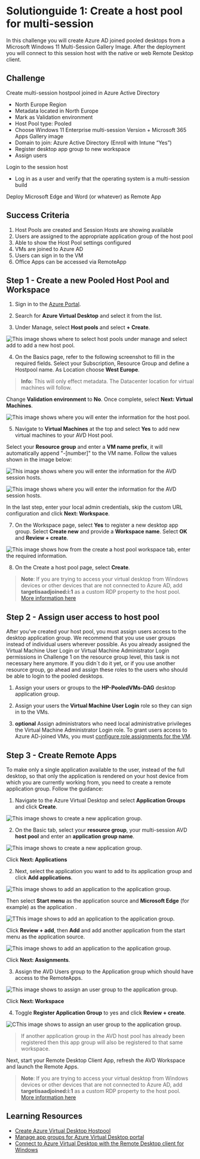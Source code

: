 # Solutionguide 1: Create a host pool for multi-session

In this challenge you will create Azure AD joined pooled desktops from a Microsoft Windows 11 Multi-Session Gallery Image. After the deployment you will connect to this session host with the native or web Remote Desktop client. 

## Challenge

Create multi-session hostpool joined in Azure Active Directory
- North Europe Region
- Metadata located in North Europe
- Mark as Validation environment
- Host Pool type: Pooled
- Choose Windows 11 Enterprise multi-session Version + Microsoft 365 Apps Gallery image  
- Domain to join: Azure Active Directory (Enroll with Intune “Yes”)
- Register desktop app group to new workspace
- Assign users

Login to the session host
- Log in as a user and verify that the operating system is a multi-session build

Deploy Microsoft Edge and Word (or whatever) as Remote App

## Success Criteria
1.	Host Pools are created and Session Hosts are showing available
2.	Users are assigned to the appropriate application group of the host pool
3.	Able to show the Host Pool settings configured
4.	VMs are joined to Azure AD
5.  Users can sign in to the VM
6.  Office Apps can be accessed via RemoteApp

## Step 1 - Create a new Pooled Host Pool and Workspace

1.  Sign in to the [Azure Portal](https://portal.azure.com/).

2.  Search for **Azure Virtual Desktop** and select it from the list.

3.  Under Manage, select **Host pools** and select **+ Create**.
   
![This image shows where to select host pools under manage and select add to add a new host pool.](../../Images/SolutionGuide/AVD/01-avdHostPool.png "Azure Virtual Desktop blade")

4.  On the Basics page, refer to the following screenshot to fill in the required fields. Select your Subscription, Resource Group and define a Hostpool name. As Location choose **West Europe**. 

> **Info:** This will only effect metadata. The Datacenter location for virtual machines will follow. 

Change **Validation environment** to **No**.
Once complete, select **Next: Virtual Machines**.

![This image shows where you will enter the information for the host pool.](../../Images/SolutionGuide/AVD/02-Hostpool_create_multisession_2.png "Create pooled host pool page")

5. Navigate to **Virtual Machines** at the top and select **Yes** to add new virtual machines to your AVD Host pool.

Select your **Resource group** and enter a **VM name prefix**, it will automatically append "-[number]" to the VM name. Follow the values shown in the image below:

![This image shows where you will enter the information for the AVD session hosts.](../../Images/SolutionGuide/AVD/02-Hostpool_create_sessionhosts_2.png)


![This image shows where you will enter the information for the AVD session hosts.](../../Images/SolutionGuide/AVD/02-Hostpool_create_sessionhosts_3.png)

In the last step, enter your local admin credentials, skip the custom URL configuration and click **Next: Workspace**.
 
7.  On the Workspace page, select **Yes** to register a new desktop app group. Select **Create new** and provide a **Workspace name**. Select **OK** and **Review + create**.

![This image shows how from the create a host pool workspace tab, enter the required information.](../../Images/SolutionGuide/AVD/02-hostpoolWorkspace.png "Create a host pool workspace tab")

8.  On the Create a host pool page, select **Create**.

> **Note**: If you are trying to access your virtual desktop from Windows devices or other devices that are not connected to Azure AD, add **targetisaadjoined:i:1** as a custom RDP property to the host pool. [More information here](https://learn.microsoft.com/en-us/azure/virtual-desktop/deploy-azure-ad-joined-vm#access-azure-ad-joined-vms)


## Step 2 - Assign user access to host pool

After you've created your host pool, you must assign users access to the desktop application group. We recommend that you use user groups instead of individual users wherever possible. As you already assigned the Virtual Machine User Login or Virtual Machine Administrator Login permissions in Challenge 1 on the resource group level, this task is not necessary here anymore. If you didn´t do it yet, or if you use another resource group, go ahead and assign these roles to the users who should be able to login to the pooled desktops.

1. Assign your users or groups to the **HP-PooledVMs-DAG** desktop application group.

2. Assign your users the **Virtual Machine User Login** role so they can sign in to the VMs.

3. **optional** Assign administrators who need local administrative privileges the Virtual Machine Administrator Login role.
To grant users access to Azure AD-joined VMs, you must [configure role assignments for the VM](https://docs.microsoft.com/en-us/azure/active-directory/devices/howto-vm-sign-in-azure-ad-windows#configure-role-assignments-for-the-vm). 


## Step 3 - Create Remote Apps

To make only a single application available to the user, instead of the full desktop, so that only the application is rendered on your host device from which you are currently working from, you need to create a remote application group. Follow the guidance:

1. Navigate to the Azure Virtual Desktop and select **Application Groups** and click **Create**.

![This image shows to create a new application group.](../../Images/SolutionGuide/AVD/02-Hostpool_RemoteApp-1.png)

2. On the Basic tab, select your **resource group**, your multi-session AVD **host pool** and enter an **application group name**.

![This image shows to create a new application group.](../../Images/SolutionGuide/AVD/02-Hostpool_RemoteApp-2.png)

Click **Next: Applications**

2. Next, select the application you want to add to its application group and click **Add applications**.

![This image shows to add an application to the application group.](../../Images/SolutionGuide/AVD/03-Hostpool_RemoteApp-1.png)

Then select **Start menu** as the application source and **Microsoft Edge** (for example) as the application .

![TThis image shows to add an application to the application group.](../../Images/SolutionGuide/AVD/03-Hostpool_RemoteApp-4.png)

Click **Review + add**, then **Add** and add another application from the start menu as the application source.

![This image shows to add an application to the application group.](../../Images/SolutionGuide/AVD/03-Hostpool_RemoteApp-5.png)

Click **Next: Assignments**.

3. Assign the AVD Users group to the Application group which should have access to the RemoteApps.

![This image shows to assign an user group to the application group.](../../Images/SolutionGuide/AVD/03-Hostpool_RemoteApp-2.png)

Click **Next: Workspace**

4. Toggle **Register Application Group** to yes and click **Review + create**.

![CThis image shows to assign an user group to the application group.](../../Images/SolutionGuide/AVD/02-Hostpool_RemoteApp-2-1.png)

> If another application group in the AVD host pool has already been registered then this app group will also be registered to that same workspace.

Next, start your Remote Desktop Client App, refresh the AVD Workspace and launch the Remote Apps.

> **Note**: If you are trying to access your virtual desktop from Windows devices or other devices that are not connected to Azure AD, add **targetisaadjoined:i:1** as a custom RDP property to the host pool. [More information here](https://learn.microsoft.com/en-us/azure/virtual-desktop/deploy-azure-ad-joined-vm#access-azure-ad-joined-vms)


## Learning Resources
- [Create Azure Virtual Desktop Hostpool](https://learn.microsoft.com/en-us/azure/virtual-desktop/create-host-pools-azure-marketplace)
- [Manage app groups for Azure Virtual Desktop portal](https://learn.microsoft.com/en-us/azure/virtual-desktop/manage-app-groups)
- [Connect to Azure Virtual Desktop with the Remote Desktop client for Windows](https://learn.microsoft.com/en-us/azure/virtual-desktop/users/connect-windows?tabs=subscribe#install-the-windows-desktop-client)
